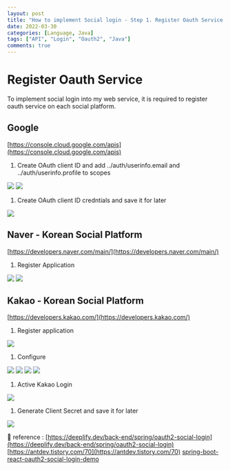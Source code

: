 ```yaml
---
layout: post
title: "How to implement Social login - Step 1. Register Oauth Service (Google, Github, Facebook, Kakao, Naver)"
date: 2022-03-30
categories: [Language, Java]
tags: ["API", "Login", "Oauth2", "Java"]
comments: true
---
```

# Register Oauth Service

To implement social login into my web service, it is required to register oauth service on each social platform.

## Google

[https://console.cloud.google.com/apis](https://console.cloud.google.com/apis)

1. Create OAuth client ID and add ../auth/userinfo.email and ../auth/userinfo.profile to scopes 

<img src ="https://eunmik.github.io/bonita.github.io/assets/img/2022/0330/Untitled.png">

<img src ="https://eunmik.github.io/bonita.github.io/assets/img/2022/0330/Untitled%201.png">

1. Create OAuth client ID credntials and save it for later 

<img src ="https://eunmik.github.io/bonita.github.io/assets/img/2022/0330/Untitled%202.png">

## Naver - Korean Social Platform

[https://developers.naver.com/main/](https://developers.naver.com/main/)

1. Register Application

<img src ="https://eunmik.github.io/bonita.github.io/assets/img/2022/0330/Untitled%203.png">

<img src ="https://eunmik.github.io/bonita.github.io/assets/img/2022/0330/Untitled%204.png">

## Kakao - Korean Social Platform

[https://developers.kakao.com/](https://developers.kakao.com/)

1. Register application 

<img src ="https://eunmik.github.io/bonita.github.io/assets/img/2022/0330/Untitled%205.png">

1. Configure 

<img src ="https://eunmik.github.io/bonita.github.io/assets/img/2022/0330/Untitled%206.png">

<img src ="https://eunmik.github.io/bonita.github.io/assets/img/2022/0330/Untitled%207.png">

<img src ="https://eunmik.github.io/bonita.github.io/assets/img/2022/0330/Untitled%208.png">

<img src ="https://eunmik.github.io/bonita.github.io/assets/img/2022/0330/Untitled%209.png">

1. Active Kakao Login

<img src ="https://eunmik.github.io/bonita.github.io/assets/img/2022/0330/Untitled%2010.png">

1. Generate Client Secret and save it for later

<img src ="https://eunmik.github.io/bonita.github.io/assets/img/2022/0330/Untitled%2011.png">


🔖 reference : 
[https://deeplify.dev/back-end/spring/oauth2-social-login](https://deeplify.dev/back-end/spring/oauth2-social-login)
[https://antdev.tistory.com/70](https://antdev.tistory.com/70)
[spring-boot-react-oauth2-social-login-demo](https://github.com/callicoder/spring-boot-react-oauth2-social-login-demo)

